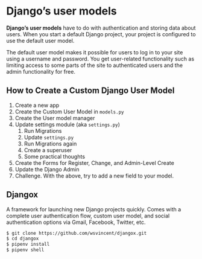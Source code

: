#  Django’s user models
**Django’s user models** have to do with authentication and storing data about users. When you start a default Django project, your project is configured to use the default user model.

The default user model makes it possible for users to log in to your site using a username and password. You get user-related functionality such as limiting access to some parts of the site to authenticated users and the admin functionality for free.

## How to Create a Custom Django User Model
1. Create a new app
2. Create the Custom User Model in `models.py`
3. Create the User model manager
4. Update settings module (aka `settings.py`)
     1. Run Migrations
     2. Update `settings.py`
     3. Run Migrations again
     4. Create a superuser
     5. Some practical thoughts
5. Create the Forms for Register, Change, and Admin-Level Create
6. Update the Django Admin
7. Challenge. With the above, try to add a new field to your model.

## Djangox
A framework for launching new Django projects quickly. Comes with a complete user authentication flow, custom user model, and social authentication options via Gmail, Facebook, Twitter, etc.

```bash 
$ git clone https://github.com/wsvincent/djangox.git
$ cd djangox
$ pipenv install
$ pipenv shell

```